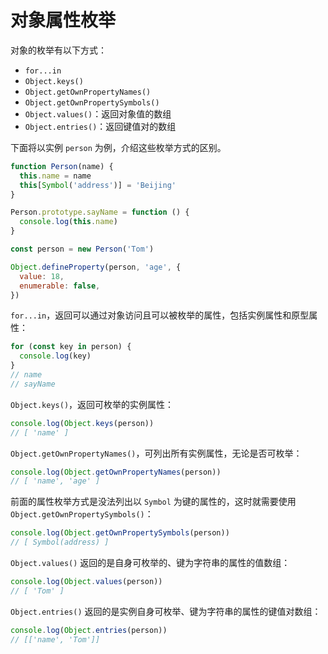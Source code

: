 # 对象属性枚举

对象的枚举有以下方式：

- `for...in`
- `Object.keys()`
- `Object.getOwnPropertyNames()`
- `Object.getOwnPropertySymbols()`
- `Object.values()`：返回对象值的数组
- `Object.entries()`：返回键值对的数组

下面将以实例 `person` 为例，介绍这些枚举方式的区别。

```js
function Person(name) {
  this.name = name
  this[Symbol('address')] = 'Beijing'
}

Person.prototype.sayName = function () {
  console.log(this.name)
}

const person = new Person('Tom')

Object.defineProperty(person, 'age', {
  value: 18,
  enumerable: false,
})
```

`for...in`，返回可以通过对象访问且可以被枚举的属性，包括实例属性和原型属性：

```js
for (const key in person) {
  console.log(key)
}
// name
// sayName
```

`Object.keys()`，返回可枚举的实例属性：

```js
console.log(Object.keys(person))
// [ 'name' ]
```

`Object.getOwnPropertyNames()`，可列出所有实例属性，无论是否可枚举：

```js
console.log(Object.getOwnPropertyNames(person))
// [ 'name', 'age' ]
```

前面的属性枚举方式是没法列出以 `Symbol` 为键的属性的，这时就需要使用 `Object.getOwnPropertySymbols()`：

```js
console.log(Object.getOwnPropertySymbols(person))
// [ Symbol(address) ]
```

`Object.values()` 返回的是自身可枚举的、键为字符串的属性的值数组：

```js
console.log(Object.values(person))
// [ 'Tom' ]
```

`Object.entries()` 返回的是实例自身可枚举、键为字符串的属性的键值对数组：

```js
console.log(Object.entries(person))
// [['name', 'Tom']]
```
